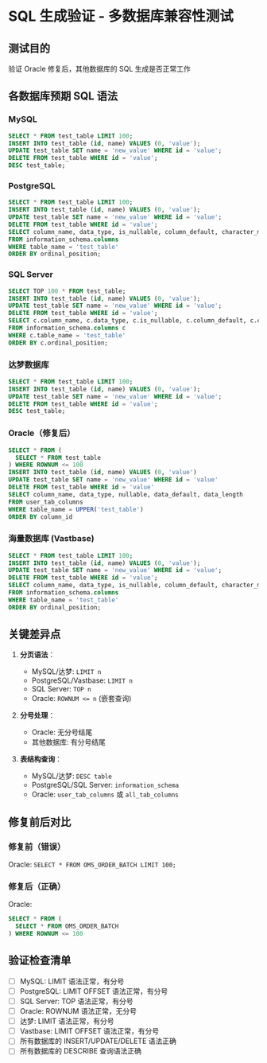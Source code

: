 # SQL 生成验证 - 多数据库兼容性测试

## 测试目的
验证 Oracle 修复后，其他数据库的 SQL 生成是否正常工作

## 各数据库预期 SQL 语法

### MySQL
```sql
SELECT * FROM test_table LIMIT 100;
INSERT INTO test_table (id, name) VALUES (0, 'value');
UPDATE test_table SET name = 'new_value' WHERE id = 'value';
DELETE FROM test_table WHERE id = 'value';
DESC test_table;
```

### PostgreSQL
```sql
SELECT * FROM test_table LIMIT 100;
INSERT INTO test_table (id, name) VALUES (0, 'value');
UPDATE test_table SET name = 'new_value' WHERE id = 'value';
DELETE FROM test_table WHERE id = 'value';
SELECT column_name, data_type, is_nullable, column_default, character_maximum_length
FROM information_schema.columns 
WHERE table_name = 'test_table'
ORDER BY ordinal_position;
```

### SQL Server
```sql
SELECT TOP 100 * FROM test_table;
INSERT INTO test_table (id, name) VALUES (0, 'value');
UPDATE test_table SET name = 'new_value' WHERE id = 'value';
DELETE FROM test_table WHERE id = 'value';
SELECT c.column_name, c.data_type, c.is_nullable, c.column_default, c.character_maximum_length
FROM information_schema.columns c
WHERE c.table_name = 'test_table'
ORDER BY c.ordinal_position;
```

### 达梦数据库
```sql
SELECT * FROM test_table LIMIT 100;
INSERT INTO test_table (id, name) VALUES (0, 'value');
UPDATE test_table SET name = 'new_value' WHERE id = 'value';
DELETE FROM test_table WHERE id = 'value';
DESC test_table;
```

### Oracle（修复后）
```sql
SELECT * FROM (
  SELECT * FROM test_table
) WHERE ROWNUM <= 100
INSERT INTO test_table (id, name) VALUES (0, 'value')
UPDATE test_table SET name = 'new_value' WHERE id = 'value'
DELETE FROM test_table WHERE id = 'value'
SELECT column_name, data_type, nullable, data_default, data_length
FROM user_tab_columns 
WHERE table_name = UPPER('test_table')
ORDER BY column_id
```

### 海量数据库 (Vastbase)
```sql
SELECT * FROM test_table LIMIT 100;
INSERT INTO test_table (id, name) VALUES (0, 'value');
UPDATE test_table SET name = 'new_value' WHERE id = 'value';
DELETE FROM test_table WHERE id = 'value';
SELECT column_name, data_type, is_nullable, column_default, character_maximum_length
FROM information_schema.columns 
WHERE table_name = 'test_table'
ORDER BY ordinal_position;
```

## 关键差异点

1. **分页语法**：
   - MySQL/达梦: `LIMIT n`
   - PostgreSQL/Vastbase: `LIMIT n`
   - SQL Server: `TOP n`
   - Oracle: `ROWNUM <= n` (嵌套查询)

2. **分号处理**：
   - Oracle: 无分号结尾
   - 其他数据库: 有分号结尾

3. **表结构查询**：
   - MySQL/达梦: `DESC table`
   - PostgreSQL/SQL Server: `information_schema`
   - Oracle: `user_tab_columns` 或 `all_tab_columns`

## 修复前后对比

### 修复前（错误）
Oracle: `SELECT * FROM OMS_ORDER_BATCH LIMIT 100;`

### 修复后（正确）
Oracle: 
```sql
SELECT * FROM (
  SELECT * FROM OMS_ORDER_BATCH
) WHERE ROWNUM <= 100
```

## 验证检查清单

- [ ] MySQL: LIMIT 语法正常，有分号
- [ ] PostgreSQL: LIMIT OFFSET 语法正常，有分号  
- [ ] SQL Server: TOP 语法正常，有分号
- [ ] Oracle: ROWNUM 语法正常，无分号
- [ ] 达梦: LIMIT 语法正常，有分号
- [ ] Vastbase: LIMIT OFFSET 语法正常，有分号
- [ ] 所有数据库的 INSERT/UPDATE/DELETE 语法正确
- [ ] 所有数据库的 DESCRIBE 查询语法正确